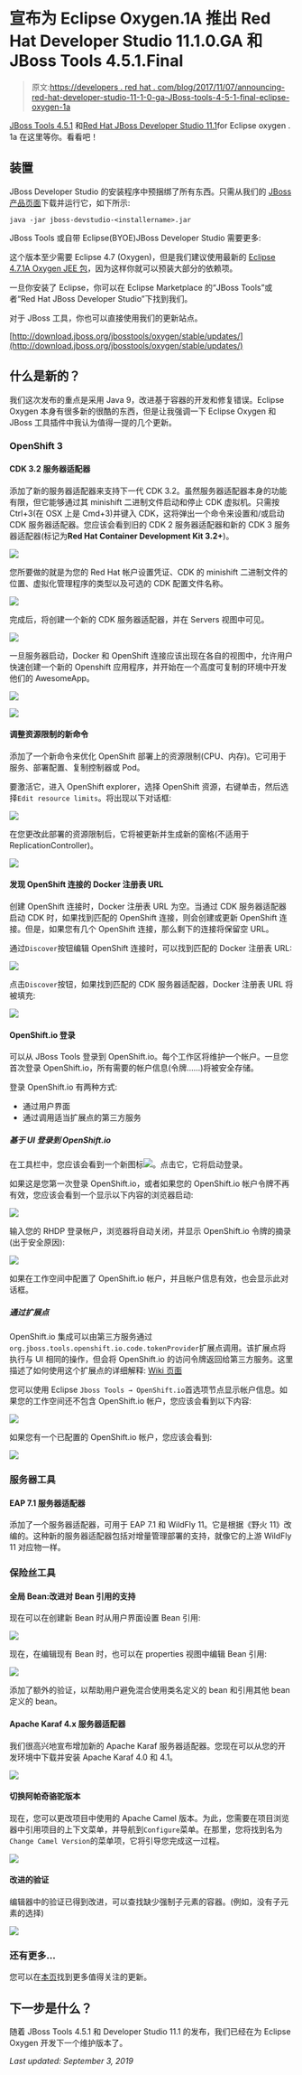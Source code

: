 # 宣布为 Eclipse Oxygen.1A 推出 Red Hat Developer Studio 11.1.0.GA 和 JBoss Tools 4.5.1.Final

> 原文:[https://developers . red hat . com/blog/2017/11/07/announcing-red-hat-developer-studio-11-1-0-ga-JBoss-tools-4-5-1-final-eclipse-oxygen-1a](https://developers.redhat.com/blog/2017/11/07/announcing-red-hat-developer-studio-11-1-0-ga-jboss-tools-4-5-1-final-eclipse-oxygen-1a)

[JBoss Tools 4.5.1](http://tools.stage.jboss.org/downloads/jbosstools/oxygen/4.5.1.Final.html) 和[Red Hat JBoss Developer Studio 11.1](http://tools.stage.jboss.org/downloads/devstudio/oxygen/11.1.0.GA.html)for Eclipse oxygen . 1a 在这里等你。看看吧！

## 装置

JBoss Developer Studio 的安装程序中预捆绑了所有东西。只需从我们的 [JBoss 产品页面](https://www.jboss.org/products/devstudio.html)下载并运行它，如下所示:

```
java -jar jboss-devstudio-<installername>.jar
```

JBoss Tools 或自带 Eclipse(BYOE)JBoss Developer Studio 需要更多:

这个版本至少需要 Eclipse 4.7 (Oxygen)，但是我们建议使用最新的 [Eclipse 4.7.1A Oxygen JEE 包](http://www.eclipse.org/downloads/packages/eclipse-ide-java-ee-developers/oxygen1a)，因为这样你就可以预装大部分的依赖项。

一旦你安装了 Eclipse，你可以在 Eclipse Marketplace 的“JBoss Tools”或者“Red Hat JBoss Developer Studio”下找到我们。

对于 JBoss 工具，你也可以直接使用我们的更新站点。

[http://download.jboss.org/jbosstools/oxygen/stable/updates/](http://download.jboss.org/jbosstools/oxygen/stable/updates/)

## 什么是新的？

我们这次发布的重点是采用 Java 9，改进基于容器的开发和修复错误。Eclipse Oxygen 本身有很多新的很酷的东西，但是让我强调一下 Eclipse Oxygen 和 JBoss 工具插件中我认为值得一提的几个更新。

### OpenShift 3

#### CDK 3.2 服务器适配器

添加了新的服务器适配器来支持下一代 CDK 3.2。虽然服务器适配器本身的功能有限，但它能够通过其 minishift 二进制文件启动和停止 CDK 虚拟机。只需按 Ctrl+3(在 OSX 上是 Cmd+3)并键入 CDK，这将弹出一个命令来设置和/或启动 CDK 服务器适配器。您应该会看到旧的 CDK 2 服务器适配器和新的 CDK 3 服务器适配器(标记为**Red Hat Container Development Kit 3.2+**)。

![](../Images/8f37a57c246b1d97712fad94a03a273c.png)

您所要做的就是为您的 Red Hat 帐户设置凭证、CDK 的 minishift 二进制文件的位置、虚拟化管理程序的类型以及可选的 CDK 配置文件名称。

![](../Images/09ec3c4c30884d58f5b8e0d2a8b0d1b5.png)

完成后，将创建一个新的 CDK 服务器适配器，并在 Servers 视图中可见。

![](../Images/0ba10f16e82e53ef9e2ac5cae9ef1f3d.png)

一旦服务器启动，Docker 和 OpenShift 连接应该出现在各自的视图中，允许用户快速创建一个新的 Openshift 应用程序，并开始在一个高度可复制的环境中开发他们的 AwesomeApp。

![](../Images/40c164fab379151f362295f018800f6e.png)

![](../Images/65e4c534fa275d2185ce5cd698c8593e.png)

#### 调整资源限制的新命令

添加了一个新命令来优化 OpenShift 部署上的资源限制(CPU、内存)。它可用于服务、部署配置、复制控制器或 Pod。

要激活它，进入 OpenShift explorer，选择 OpenShift 资源，右键单击，然后选择`Edit resource limits`。将出现以下对话框:

![](../Images/84b88ed678afd7dfbddfc39f51e7a548.png)

在您更改此部署的资源限制后，它将被更新并生成新的窗格(不适用于 ReplicationController)。

![](../Images/68891de70d141b519a08a31e64a65150.png)

#### 发现 OpenShift 连接的 Docker 注册表 URL

创建 OpenShift 连接时，Docker 注册表 URL 为空。当通过 CDK 服务器适配器启动 CDK 时，如果找到匹配的 OpenShift 连接，则会创建或更新 OpenShift 连接。但是，如果您有几个 OpenShift 连接，那么剩下的连接将保留空 URL。

通过`Discover`按钮编辑 OpenShift 连接时，可以找到匹配的 Docker 注册表 URL:

![](../Images/0bad17ef89109c6cca5f5460c1154b45.png)

点击`Discover`按钮，如果找到匹配的 CDK 服务器适配器，Docker 注册表 URL 将被填充:

![](../Images/fcdf864c208582a862229903628fbcf1.png)

#### OpenShift.io 登录

可以从 JBoss Tools 登录到 OpenShift.io。每个工作区将维护一个帐户。一旦您首次登录 OpenShift.io，所有需要的帐户信息(令牌……)将被安全存储。

登录 OpenShift.io 有两种方式:

*   通过用户界面
*   通过调用适当扩展点的第三方服务

##### 基于 UI 登录到 OpenShift.io

在工具栏中，您应该会看到一个新图标![](../Images/25e222dda889034dd31988c3f3dd54c5.png)。点击它，它将启动登录。

如果这是您第一次登录 OpenShift.io，或者如果您的 OpenShift.io 帐户令牌不再有效，您应该会看到一个显示以下内容的浏览器启动:

![](../Images/a03b3532bd9b11df135fba8d15580e80.png)

输入您的 RHDP 登录帐户，浏览器将自动关闭，并显示 OpenShift.io 令牌的摘录(出于安全原因):

![](../Images/e940ff1f9ad450f4041e99d66df542d5.png)

如果在工作空间中配置了 OpenShift.io 帐户，并且帐户信息有效，也会显示此对话框。

##### 通过扩展点

OpenShift.io 集成可以由第三方服务通过`org.jboss.tools.openshift.io.code.tokenProvider`扩展点调用。该扩展点将执行与 UI 相同的操作，但会将 OpenShift.io 的访问令牌返回给第三方服务。这里描述了如何使用这个扩展点的详细解释: [Wiki 页面](https://github.com/jbosstools/jbosstools-openshift/wiki/OpenShift.io-token-provider)

您可以使用 Eclipse `Jboss Tools → OpenShift.io`首选项节点显示帐户信息。如果您的工作空间还不包含 OpenShift.io 帐户，您应该会看到以下内容:

![](../Images/3e78451779c04f8bdaf10da583f2ce9b.png)

如果您有一个已配置的 OpenShift.io 帐户，您应该会看到:

![](../Images/a8afb21cf181f665e4276c3f5ee3fb16.png)

### 服务器工具

#### EAP 7.1 服务器适配器

添加了一个服务器适配器，可用于 EAP 7.1 和 WildFly 11。它是根据《野火 11》改编的。这种新的服务器适配器包括对增量管理部署的支持，就像它的上游 WildFly 11 对应物一样。

### 保险丝工具

#### 全局 Bean:改进对 Bean 引用的支持

现在可以在创建新 Bean 时从用户界面设置 Bean 引用:

![](../Images/20af78bb367b2aee0d77b3fa3b0d7cb1.png)

现在，在编辑现有 Bean 时，也可以在 properties 视图中编辑 Bean 引用:

![](../Images/a9fc605f89a17c7e92bdfeb9296673ac.png)

添加了额外的验证，以帮助用户避免混合使用类名定义的 bean 和引用其他 bean 定义的 bean。

#### Apache Karaf 4.x 服务器适配器

我们很高兴地宣布增加新的 Apache Karaf 服务器适配器。您现在可以从您的开发环境中下载并安装 Apache Karaf 4.0 和 4.1。

![](../Images/1cbd0ec4885e560fac5f1339878383f2.png)

#### 切换阿帕奇骆驼版本

现在，您可以更改项目中使用的 Apache Camel 版本。为此，您需要在项目浏览器中引用项目的上下文菜单，并导航到`Configure`菜单。在那里，您将找到名为`Change Camel Version`的菜单项，它将引导您完成这一过程。

![](../Images/1633ffeb3ae38de4c909f383ad154171.png)

#### 改进的验证

编辑器中的验证已得到改进，可以查找缺少强制子元素的容器。(例如，没有子元素的选择)

![](../Images/2f3b9fe9d8d0f18049133b68da1162ac.png)

### 还有更多…

您可以在[本页](http://tools.stage.jboss.org/documentation/whatsnew/jbosstools/4.5.1.Final.html)找到更多值得关注的更新。

## 下一步是什么？

随着 JBoss Tools 4.5.1 和 Developer Studio 11.1 的发布，我们已经在为 Eclipse Oxygen 开发下一个维护版本了。

*Last updated: September 3, 2019*